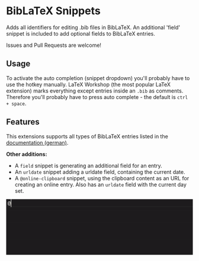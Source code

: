 # BibLaTeX Snippets

Adds all identifiers for editing .bib files in BibLaTeX. An additional 'field' snippet is included to add optional fields to BibLaTeX entries.

Issues and Pull Requests are welcome!

## Usage

To activate the auto completion (snippet dropdown) you'll probably have to use the hotkey manually. LaTeX Workshop (the most popular LaTeX extension) marks everything except entries inside an `.bib` as comments. Therefore you'll probably have to press auto complete - the default is `ctrl + space`.

## Features

This extensions supports all types of BibLaTeX entries listed in the [documentation (german)](http://mirrors.ibiblio.org/CTAN/info/translations/biblatex/de/biblatex-de-Benutzerhandbuch.pdf).

**Other additions:**

- A `field` snippet is generating an additional field for an entry.
- An `urldate` snippet adding a urldate field, containing the current date.
- A `@online-clipboard` snippet, using the clipboard content as an URL for creating an online entry. Also has an `urldate` field with the current day set.

![demo](demo.gif)
